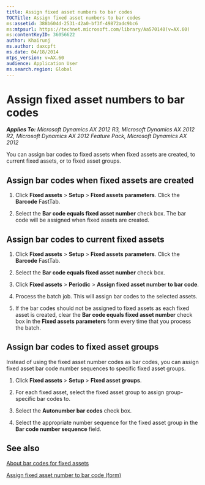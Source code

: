 ```yaml
---
title: Assign fixed asset numbers to bar codes
TOCTitle: Assign fixed asset numbers to bar codes
ms:assetid: 388b604d-2531-42a0-bf3f-49872adc9bc6
ms:mtpsurl: https://technet.microsoft.com/library/Aa570140(v=AX.60)
ms:contentKeyID: 36056622
author: Khairunj
ms.author: daxcpft
ms.date: 04/18/2014
mtps_version: v=AX.60
audience: Application User
ms.search.region: Global
---
```


# Assign fixed asset numbers to bar codes 


_**Applies To:** Microsoft Dynamics AX 2012 R3, Microsoft Dynamics AX 2012 R2, Microsoft Dynamics AX 2012 Feature Pack, Microsoft Dynamics AX 2012_

You can assign bar codes to fixed assets when fixed assets are created, to current fixed assets, or to fixed asset groups.

## Assign bar codes when fixed assets are created

1.  Click **Fixed assets** \> **Setup** \> **Fixed assets parameters**. Click the **Barcode** FastTab.

2.  Select the **Bar code equals fixed asset number** check box. The bar code will be assigned when fixed assets are created.

## Assign bar codes to current fixed assets

1.  Click **Fixed assets** \> **Setup** \> **Fixed assets parameters**. Click the **Barcode** FastTab.

2.  Select the **Bar code equals fixed asset number** check box.

3.  Click **Fixed assets** \> **Periodic** \> **Assign fixed asset number to bar code**.

4.  Process the batch job. This will assign bar codes to the selected assets.

5.  If the bar codes should not be assigned to fixed assets as each fixed asset is created, clear the **Bar code equals fixed asset number** check box in the **Fixed assets parameters** form every time that you process the batch.

## Assign bar codes to fixed asset groups

Instead of using the fixed asset number codes as bar codes, you can assign fixed asset bar code number sequences to specific fixed asset groups.

1.  Click **Fixed assets** \> **Setup** \> **Fixed asset groups**.

2.  For each fixed asset, select the fixed asset group to assign group-specific bar codes to.

3.  Select the **Autonumber bar codes** check box.

4.  Select the appropriate number sequence for the fixed asset group in the **Bar code number sequence** field.

## See also

[About bar codes for fixed assets](about-bar-codes-for-fixed-assets.md)

[Assign fixed asset number to bar code (form)](https://technet.microsoft.com/library/aa553643\(v=ax.60\))

  


